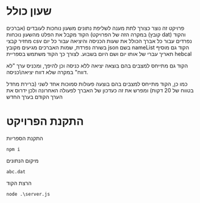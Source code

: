 ﻿# שעון כולל
פרויקט זה נוצר כצורך לתת מענה לשליפת נתונים משעון נוחכות לעובדים (אברכים במקרה הזה של הפרויקט)
הקוד מקבל את הפלט מהשעון נוכחות (קובץ dat) והקוד מחזיר קבצי csv נפרדים עבור כל אברך הכולל את שעות הכניסה והיציאה עבור כל יום בשורה נפרדת,
שמות האברכים מגיעים מקובץ json בשם nameList 
הקוד גם מוסיף תאריך עברי של אותו יום ושם היום בשבוע. לצורך כך הקוד משתמש בספריית hebcal

הקוד גם מתייחס למצבים בהם בוצאה יציאה ללא כניסה וכן להיפך, ומכניס ערך "לא דווח" במקרה שלא דווח יציאה\כניסה.

כמו כן, הקוד מתייחס למצבים בהם בוצעה פעולות סמוכות אחד לשני (ברירת מחדל בטווח של 20 דקות) ומפרש את זה כעדכון של האברך לפעולה האחרונה ולכן ידרוס את הערך הקודם בערך החדש

# התקנת הפרויקט

התקנת הספריות
```
npm i
```
מיקום הנתונים
```
abc.dat
```
הרצת הקוד
```
node .\server.js
```
